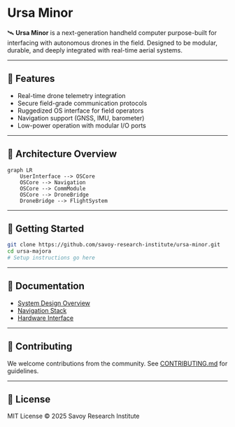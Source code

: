 # Ursa Minor

🛰️ **Ursa Minor** is a next-generation handheld computer purpose-built for interfacing with autonomous drones in the field. Designed to be modular, durable, and deeply integrated with real-time aerial systems.

---

## 🔧 Features
- Real-time drone telemetry integration
- Secure field-grade communication protocols
- Ruggedized OS interface for field operators
- Navigation support (GNSS, IMU, barometer)
- Low-power operation with modular I/O ports

---

## 🧱 Architecture Overview

```mermaid
graph LR
    UserInterface --> OSCore
    OSCore --> Navigation
    OSCore --> CommModule
    OSCore --> DroneBridge
    DroneBridge --> FlightSystem
```

---

## 🚀 Getting Started

```bash
git clone https://github.com/savoy-research-institute/ursa-minor.git
cd ursa-majora
# Setup instructions go here
```

---

## 📄 Documentation

- [System Design Overview](docs/system-design.md)
- [Navigation Stack](docs/navigation.md)
- [Hardware Interface](docs/hardware.md)

---

## 🤝 Contributing

We welcome contributions from the community. See [CONTRIBUTING.md](CONTRIBUTING.md) for guidelines.

---

## 📜 License

MIT License © 2025 Savoy Research Institute
